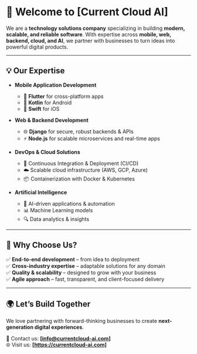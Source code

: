 # 👋 Welcome to [Current Cloud AI]

We are a **technology solutions company** specializing in building **modern, scalable, and reliable software**. With expertise across **mobile, web, backend, cloud, and AI**, we partner with businesses to turn ideas into powerful digital products.  

---

## 💡 Our Expertise  

- **Mobile Application Development**  
  - 📱 **Flutter** for cross-platform apps  
  - 🤖 **Kotlin** for Android  
  - 🍏 **Swift** for iOS  

- **Web & Backend Development**  
  - 🌐 **Django** for secure, robust backends & APIs  
  - ⚡ **Node.js** for scalable microservices and real-time apps  

- **DevOps & Cloud Solutions**  
  - 🚀 Continuous Integration & Deployment (CI/CD)  
  - ☁️ Scalable cloud infrastructure (AWS, GCP, Azure)  
  - 📦 Containerization with Docker & Kubernetes  

- **Artificial Intelligence**  
  - 🤖 AI-driven applications & automation  
  - 📊 Machine Learning models  
  - 🔍 Data analytics & insights  

---

## 🎯 Why Choose Us?  

✅ **End-to-end development** – from idea to deployment  
✅ **Cross-industry expertise** – adaptable solutions for any domain  
✅ **Quality & scalability** – designed to grow with your business  
✅ **Agile approach** – fast, transparent, and client-focused delivery  

---

## 🌍 Let’s Build Together  

We love partnering with forward-thinking businesses to create **next-generation digital experiences**.  

📩 Contact us: **[info@currentcloud-ai.com]**  
🌐 Visit us: **[https://currentcloud-ai.com]**  
